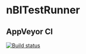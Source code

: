 # nBITestRunner
## AppVeyor CI
[![Build status](https://ci.appveyor.com/api/projects/status/28d7ofwvqf6gw31x/branch/master?svg=true)](https://ci.appveyor.com/project/loewensteinph/nbitestrunner/branch/master)
